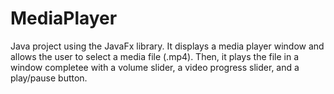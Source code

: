 # MediaPlayer
Java project using the JavaFx library. It displays a media player window and allows the user to select a media file (.mp4). 
Then, it plays the file in a window completee with a volume slider, a video progress slider, and a play/pause button. 
